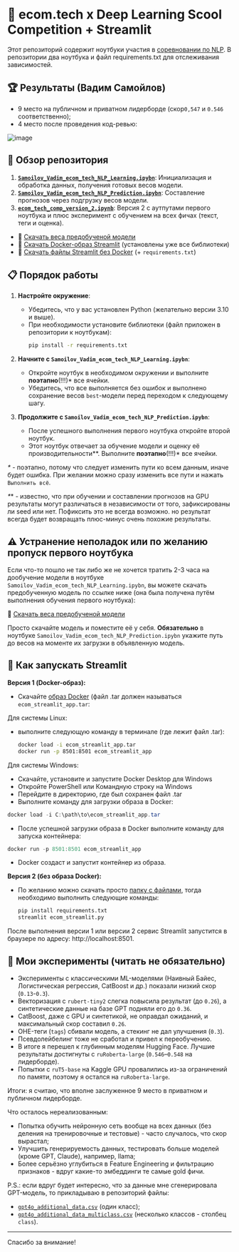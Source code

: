 # 💫 ecom.tech x Deep Learning Scool Competition + Streamlit

Этот репозиторий содержит ноутбуки участия в [соревновании по NLP](https://ods.ai/competitions/dls_ecomtech/leaderboard/private). В репозитории два ноутбука и файл requirements.txt для отслеживания зависимостей.

## 🏆 Результаты (Вадим Самойлов)
- 9 место на публичном и приватном лидерборде (скор`0,547` и `0.546` соответственно);
- 4 место после проведения код-ревью:

![image](https://github.com/user-attachments/assets/7e2c09df-b5dc-4bd2-a25b-e9a3b6853cc4)

## 📖 Обзор репозитория

1. [**`Samoilov_Vadim_ecom_tech_NLP_Learning.ipybn`**](https://github.com/metanovus/ecom-tech-nlp-comp/blob/master/Samoilov_Vadim_ecom_tech_NLP_Learning.ipynb): Инициализация и обработка данных, получения готовых весов модели.
2. [**`Samoilov_Vadim_ecom_tech_NLP_Prediction.ipybn`**](https://github.com/metanovus/ecom-tech-nlp-comp/blob/master/Samoilov_Vadim_ecom_tech_NLP_Prediction.ipynb): Составление прогнозов через подгрузку весов модели.
3. [**`ecom_tech_comp_version_2.ipynb`**](https://github.com/metanovus/ecom-tech-nlp-comp/blob/master/ecom_tech_comp_version_2.ipynb): Версия 2 с аутпутами первого ноутбука и плюс эксперимент с обучением на всех фичах (текст, теги и оценка).

- 🔗 [Скачать веса предобученой модели](https://drive.google.com/file/d/1FBfKdnTpTEdcioNvNZ43ky2mkWhF-M3N/view?usp=drive_link)
- 🔗 [Скачать Docker-образ Streamlit](https://drive.google.com/file/d/1LUDDnpkZhBJv7KpZqaH3QioIYL2VXV3o/view?usp=sharing) (установлены уже все библиотеки)
- 🔗 [Скачать файлы Streamlit без Docker](https://drive.google.com/drive/folders/1_xf5iDOH1ZgKiDmM5pu7E9h6rEKugNVW?usp=sharing) (+ `requirements.txt`)

## 📋 Порядок работы

1. **Настройте окружение**:
   - Убедитесь, что у вас установлен Python (желательно версии 3.10 и выше).
   - При необходимости установите библиотеки (файл приложен в репозитории к ноутбукам):
     ```bash
     pip install -r requirements.txt
     ```

3. **Начните с `Samoilov_Vadim_ecom_tech_NLP_Learning.ipybn`**:
   - Откройте ноутбук в необходимом окружении и выполните **поэтапно**(!!!)*  все ячейки.
   - Убедитесь, что все выполняется без ошибок и выполнено сохранение весов `best`-модели перед переходом к следующему шагу.

4. **Продолжите с `Samoilov_Vadim_ecom_tech_NLP_Prediction.ipybn`**:
   - После успешного выполнения первого ноутбука откройте второй ноутбук.
   - Этот ноутбук отвечает за обучение модели и оценку её производительности**. Выполните **поэтапно**(!!!)*  все ячейки.
     
_*_ _-_ поэтапно, потому что следует изменить пути ко всем данным, иначе будет ошибка. При желании можно сразу изменить все пути и нажать `Выполнить всё`.

_*_* _-_ известно, что при обучении и составлении прогнозов на GPU результаты могут различаться в независимости от того, зафиксированы ли seed или нет. Пофиксить это не всегда возможно. но результат всегда будет возвращать плюс-минус очень похожие результаты.

## ⚠️ Устранение неполадок или по желанию пропуск первого ноутбука

Если что-то пошло не так либо же не хочется тратить 2-3 часа на дообучение модели в ноутбуке `Samoilov_Vadim_ecom_tech_NLP_Learning.ipybn`, вы можете скачать предобученную модель по ссылке ниже (она была получена путём выполнения обучения первого ноутбука):

🔗 [Скачать веса предобученой модели](https://drive.google.com/file/d/1FBfKdnTpTEdcioNvNZ43ky2mkWhF-M3N/view?usp=drive_link)

Просто скачайте модель и поместите её у себя. **Обязательно** в ноутбуке `Samoilov_Vadim_ecom_tech_NLP_Prediction.ipybn` укажите путь до весов на моменте их загрузки в объявленную модель.

## 🔌 Как запускать Streamlit

**Версия 1 (Docker-образ):**
- Скачайте [образ Docker](https://drive.google.com/file/d/1LUDDnpkZhBJv7KpZqaH3QioIYL2VXV3o/view?usp=sharing) (файл .tar должен называться `ecom_streamlit_app.tar`:

Для системы Linux:
- выполните следующую команду в терминале (где лежит файл .tar):
  ```bash
  docker load -i ecom_streamlit_app.tar
  docker run -p 8501:8501 ecom_streamlit_app
  ```
Для системы Windows:
- Скачайте, установите и запустите Docker Desktop для Windows
- Откройте PowerShell или Командную строку на Windows
- Перейдите в директорию, где был сохранен файл .tar
- Выполните команду для загрузки образа в Docker:
```powershell
docker load -i C:\path\to\ecom_streamlit_app.tar
```
- После успешной загрузки образа в Docker выполните команду для запуска контейнера:
```powershell
docker run -p 8501:8501 ecom_streamlit_app
```
- Docker создаст и запустит контейнер из образа.

**Версия 2 (без образа Docker):**
- По желанию можно скачать просто [папку с файлами](https://drive.google.com/drive/folders/1_xf5iDOH1ZgKiDmM5pu7E9h6rEKugNVW?usp=sharing), тогда необходимо выполнить следующие команды:
  ```bash
  pip install requirements.txt
  streamlit ecom_streamlit.py
  ```

После выполнения версии 1 или версии 2 сервис Streamlit запустится в браузере по адресу: http://localhost:8501.

## 🧪 Мои эксперименты (читать не обязательно)

- Эксперименты с классическими ML-моделями (Наивный Байес, Логистическая регрессия, CatBoost и др.) показали низкий скор (`0.13`-`0.3`).
- Векторизация с `rubert-tiny2` слегка повысила результат (до `0.26`), а синтетические данные на базе GPT подняли его до `0.36`.
- CatBoost, даже с GPU и синтетикой, не оправдал ожиданий, и максимальный скор составил `0.26`.
- ОHE-теги (`tags`) сбивали модель, а стекинг не дал улучшения (`0.3`).
- Псевдолейбелинг тоже не сработал и привел к переобучению.
- В итоге я перешел к глубинным моделям Hugging Face. Лучшие результаты достигнуты с `ruRoberta-large` (`0.546`–`0.548` на лидерборде).
- Попытки с `ruT5-base` на Kaggle GPU провалились из-за ограничений по памяти, поэтому я остался на `ruRoberta-large`.

Итоги: я считаю, что вполне заслуженное 9 место в приватном и публичном лидерборде.

Что осталось нереализованным:
- Попытка обучить нейронную сеть вообще на всех данных (без деления на тренировочные и тестовые) - часто случалось, что скор вырастал;
- Улучшить генерируемость данных, тестировать больше моделей (кроме GPT, Claude), например, llama;
- Более серьёзно углубиться в Feature Engineering и фильтрацию признаков - вдруг какие-то эмбеддинги те самые gold фичи.

P.S.: если вдруг будет интересно, что за данные мне сгенерировала GPT-модель, то прикладываю в репозиторий файлы: 
- [`gpt4o_additional_data.csv`](https://github.com/metanovus/ecom-tech-nlp-comp/blob/master/gpt4o_additional_data.csv) (один класс);
- [`gpt4o_additional_data_multiclass.csv`](https://github.com/metanovus/ecom-tech-nlp-comp/blob/master/gpt4o_additional_data_multiclass.csv) (несколько классов - столбец `class`).

---

Спасибо за внимание!
